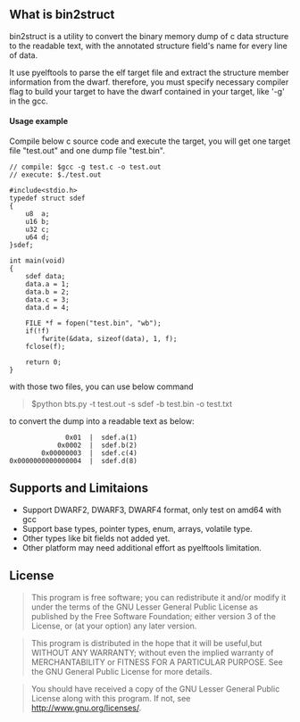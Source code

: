 ## What is bin2struct
bin2struct is a utility to convert the binary memory dump of c data structure to the readable text, with the annotated structure field's name for every line of data. 

It use pyelftools to parse the elf target file and extract the structure member information from the dwarf. therefore, you must specify necessary compiler flag to build your target to have the dwarf contained in your target, like '-g' in the gcc.

#### Usage example
Compile below c source code and execute the target, you will get one target file "test.out" and one dump file "test.bin". 
 
	// compile: $gcc -g test.c -o test.out
    // execute: $./test.out
 
	#include<stdio.h>
	typedef struct sdef
	{
		u8  a;
		u16 b;
		u32 c;
		u64 d;
	}sdef;

	int main(void)
	{
		sdef data;
		data.a = 1;
		data.b = 2;
		data.c = 3;
		data.d = 4;
		
		FILE *f = fopen("test.bin", "wb");
		if(!f)
			fwrite(&data, sizeof(data), 1, f);
		fclose(f);

		return 0;
	}

with those two files, you can use below command 
> $python bts.py -t test.out -s sdef -b test.bin -o test.txt  

to convert the dump into a readable text as below:

	              0x01  |  sdef.a(1)
	            0x0002  |  sdef.b(2)
	        0x00000003  |  sdef.c(4)
	0x0000000000000004  |  sdef.d(8)



## Supports and Limitaions
- Support DWARF2, DWARF3, DWARF4 format, only test on amd64 with gcc
- Support base types, pointer types, enum, arrays, volatile type.
- Other types like bit fields not added yet. 
- Other platform may need additional effort as pyelftools limitation.

## License
>This program is free software; you can redistribute it and/or modify it under
> the terms of the GNU Lesser General Public License as published by the Free
> Software Foundation; either version 3 of the License, or (at your option) any
> later version.

> This program is distributed in the hope that it will be useful,but WITHOUT ANY
> WARRANTY; without even the implied warranty of MERCHANTABILITY or FITNESS
> FOR A PARTICULAR PURPOSE. See the GNU General Public License for more details.

> You should have received a copy of the GNU Lesser General Public License along
> with this program. If not, see <http://www.gnu.org/licenses/>.